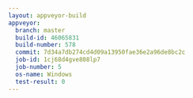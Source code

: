 ```yaml
---
layout: appveyor-build
appveyor:
  branch: master
  build-id: 46065831
  build-number: 578
  commit: 7d34a7db274cd4d09a13950fae36e2a96de8bc2c
  job-id: 1cj68d4gve808lp7
  job-number: 5
  os-name: Windows
  test-result: 0
---
```


